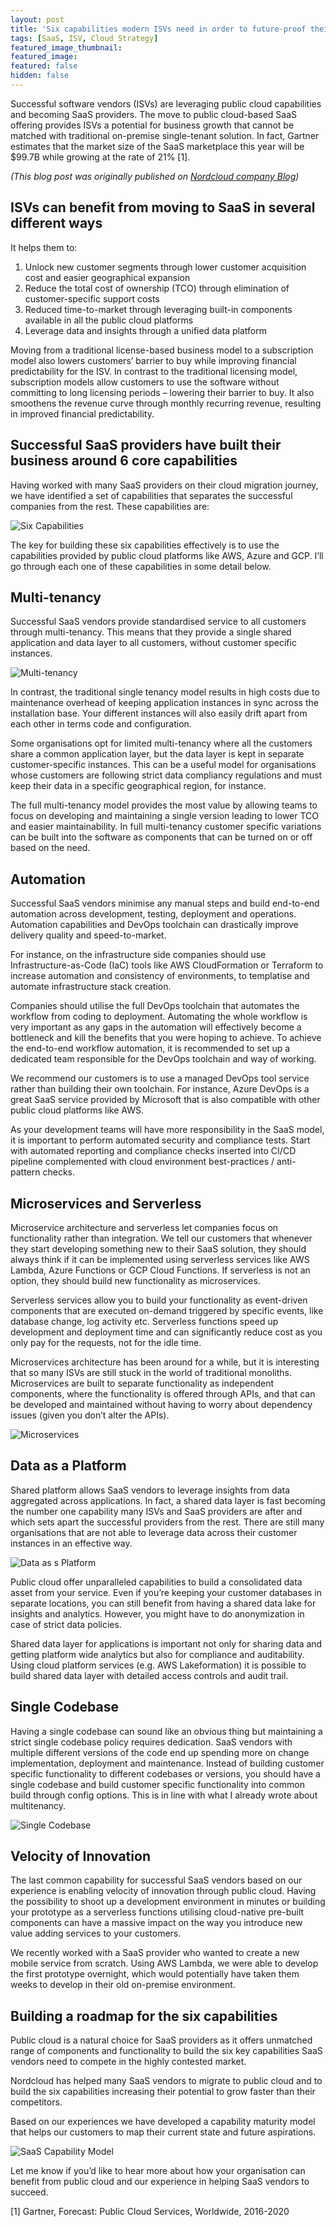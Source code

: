 ```yaml
---
layout: post
title: 'Six capabilities modern ISVs need in order to future-proof their SaaS offering'
tags: [SaaS, ISV, Cloud Strategy]
featured_image_thumbnail:
featured_image: 
featured: false
hidden: false
---
```


Successful software vendors (ISVs) are leveraging public cloud capabilities and becoming SaaS providers. The move to public cloud-based SaaS offering provides ISVs a potential for business growth that cannot be matched with traditional on-premise single-tenant solution. In fact, Gartner estimates that the market size of the SaaS marketplace this year will be $99.7B while growing at the rate of 21% [1].

*(This blog post was originally published on [Nordcloud company Blog](https://www2.nordcloud.com/isvsblog))*

<!--more-->

## ISVs can benefit from moving to SaaS in several different ways 
It helps them to:
1. Unlock new customer segments through lower customer acquisition cost and easier geographical expansion
2. Reduce the total cost of ownership (TCO) through elimination of customer-specific support costs
3. Reduced time-to-market through leveraging built-in components available in all the public cloud platforms
4. Leverage data and insights through a unified data platform 

Moving from a traditional license-based business model to a subscription model also lowers customers’ barrier to buy while improving financial predictability for the ISV. In contrast to the traditional licensing model, subscription models allow customers to use the software without committing to long licensing periods – lowering their barrier to buy. It also smoothens the revenue curve through monthly recurring revenue, resulting in improved financial predictability.

## Successful SaaS providers have built their business around 6 core capabilities
Having worked with many SaaS providers on their cloud migration journey, we have identified a set of capabilities that separates the successful companies from the rest. These capabilities are:

![Six Capabilities](assets/images/posts/2020/six_capabilities.png)

The key for building these six capabilities effectively is to use the capabilities provided by public cloud platforms like AWS, Azure and GCP. I’ll go through each one of these capabilities in some detail below.

## Multi-tenancy
Successful SaaS vendors provide standardised service to all customers through multi-tenancy. This means that they provide a single shared application and data layer to all customers, without customer specific instances.

![Multi-tenancy](assets/images/posts/2020/multitenancy.png)

In contrast, the traditional single tenancy model results in high costs due to maintenance overhead of keeping application instances in sync across the installation base. Your different instances will also easily drift apart from each other in terms code and configuration. 

Some organisations opt for limited multi-tenancy where all the customers share a common application layer, but the data layer is kept in separate customer-specific instances. This can be a useful model for organisations whose customers are following strict data compliancy regulations and must keep their data in a specific geographical region, for instance.

The full multi-tenancy model provides the most value by allowing teams to focus on developing and maintaining a single version leading to lower TCO and easier maintainability. In full multi-tenancy customer specific variations can be built into the software as components that can be turned on or off based on the need.

## Automation
Successful SaaS vendors minimise any manual steps and build end-to-end automation across development, testing, deployment and operations. Automation capabilities and DevOps toolchain can drastically improve delivery quality and speed-to-market. 

For instance, on the infrastructure side companies should use Infrastructure-as-Code (IaC) tools like AWS CloudFormation or Terraform to increase automation and consistency of environments, to templatise and automate infrastructure stack creation. 

Companies should utilise the full DevOps toolchain that automates the workflow from coding to deployment. Automating the whole workflow is very important as any gaps in the automation will effectively become a bottleneck and kill the benefits that you were hoping to achieve. To achieve the end-to-end workflow automation, it is recommended to set up a dedicated team responsible for the DevOps toolchain and way of working.

We recommend our customers is to use a managed DevOps tool service rather than building their own toolchain. For instance, Azure DevOps is a great SaaS service provided by Microsoft that is also compatible with other public cloud platforms like AWS.

As your development teams will have more responsibility in the SaaS model, it is important to perform automated security and compliance tests. Start with automated reporting and compliance checks inserted into CI/CD pipeline complemented with cloud environment best-practices / anti-pattern checks.

## Microservices and Serverless
Microservice architecture and serverless let companies focus on functionality rather than integration. We tell our customers that whenever they start developing something new to their SaaS solution, they should always think if it can be implemented using serverless services like AWS Lambda, Azure Functions or GCP Cloud Functions. If serverless is not an option, they should build new functionality as microservices.

Serverless services allow you to build your functionality as event-driven components that are executed on-demand triggered by specific events, like database change, log activity etc. Serverless functions speed up development and deployment time and can significantly reduce cost as you only pay for the requests, not for the idle time.

Microservices architecture has been around for a while, but it is interesting that so many ISVs are still stuck in the world of traditional monoliths. Microservices are built to separate functionality as independent components, where the functionality is offered through APIs, and that can be developed and maintained without having to worry about dependency issues (given you don’t alter the APIs).

![Microservices](assets/images/posts/2020/microservices.png)

## Data as a Platform
Shared platform allows SaaS vendors to leverage insights from data aggregated across applications. In fact, a shared data layer is fast becoming the number one capability many ISVs and SaaS providers are after and which sets apart the successful providers from the rest. There are still many organisations that are not able to leverage data across their customer instances in an effective way. 

![Data as s Platform](assets/images/posts/2020/data_platform.png)

Public cloud offer unparalleled capabilities to build a consolidated data asset from your service. Even if you’re keeping your customer databases in separate locations, you can still benefit from having a shared data lake for insights and analytics. However, you might have to do anonymization in case of strict data policies. 

Shared data layer for applications is important not only for sharing data and getting platform wide analytics but also for compliance and auditability. Using cloud platform services (e.g. AWS Lakeformation) it is possible to build shared data layer with detailed access controls and audit trail. 

## Single Codebase
Having a single codebase can sound like an obvious thing but maintaining a strict single codebase policy requires dedication. SaaS vendors with multiple different versions of the code end up spending more on change implementation, deployment and maintenance. Instead of building customer specific functionality to different codebases or versions, you should have a single codebase and build customer specific functionality into common build through config options. This is in line with what I already wrote about multitenancy.

![Single Codebase](assets/images/posts/2020/single_codebase.png)

## Velocity of Innovation
The last common capability for successful SaaS vendors based on our experience is enabling velocity of innovation through public cloud. Having the possibility to shoot up a development environment in minutes or building your prototype as a serverless functions utilising cloud-native pre-built components can have a massive impact on the way you introduce new value adding services to your customers. 

We recently worked with a SaaS provider who wanted to create a new mobile service from scratch. Using AWS Lambda, we were able to develop the first prototype overnight, which would potentially have taken them weeks to develop in their old on-premise environment.

## Building a roadmap for the six capabilities
Public cloud is a natural choice for SaaS providers as it offers unmatched range of components and functionality to build the six key capabilities SaaS vendors need to compete in the highly contested market.

Nordcloud has helped many SaaS vendors to migrate to public cloud and to build the six capabilities increasing their potential to grow faster than their competitors.

Based on our experiences we have developed a capability maturity model that helps our customers to map their current state and future aspirations. 

![SaaS Capability Model](assets/images/posts/2020/capability_model.png)

Let me know if you’d like to hear more about how your organisation can benefit from public cloud and our experience in helping SaaS vendors to succeed.

[1] Gartner, Forecast: Public Cloud Services, Worldwide, 2016-2020

